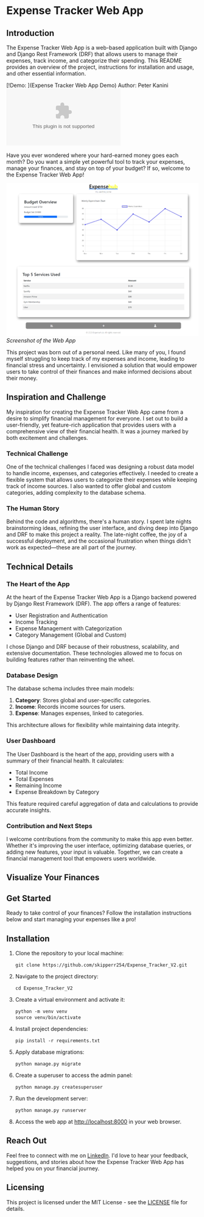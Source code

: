 # Expense Tracker Web App

## Introduction

The Expense Tracker Web App is a web-based application built with Django and Django Rest Framework (DRF) that allows users to manage their expenses, track income, and categorize their spending. This README provides an overview of the project, instructions for installation and usage, and other essential information.

[!Demo: ](Expense Tracker Web App Demo)
Author: Peter Kanini
![Final Project Blog Article: Read the Blog Article](example.com)

Have you ever wondered where your hard-earned money goes each month? Do you want a simple yet powerful tool to track your expenses, manage your finances, and stay on top of your budget? If so, welcome to the Expense Tracker Web App!

![Expense Tracker Web App Screenshot](image.png)
*Screenshot of the Web App*

This project was born out of a personal need. Like many of you, I found myself struggling to keep track of my expenses and income, leading to financial stress and uncertainty. I envisioned a solution that would empower users to take control of their finances and make informed decisions about their money.

## Inspiration and Challenge

My inspiration for creating the Expense Tracker Web App came from a desire to simplify financial management for everyone. I set out to build a user-friendly, yet feature-rich application that provides users with a comprehensive view of their financial health. It was a journey marked by both excitement and challenges.

### Technical Challenge

One of the technical challenges I faced was designing a robust data model to handle income, expenses, and categories effectively. I needed to create a flexible system that allows users to categorize their expenses while keeping track of income sources. I also wanted to offer global and custom categories, adding complexity to the database schema.

### The Human Story

Behind the code and algorithms, there's a human story. I spent late nights brainstorming ideas, refining the user interface, and diving deep into Django and DRF to make this project a reality. The late-night coffee, the joy of a successful deployment, and the occasional frustration when things didn't work as expected—these are all part of the journey.

## Technical Details

### The Heart of the App

At the heart of the Expense Tracker Web App is a Django backend powered by Django Rest Framework (DRF). The app offers a range of features:

- User Registration and Authentication
- Income Tracking
- Expense Management with Categorization
- Category Management (Global and Custom)

I chose Django and DRF because of their robustness, scalability, and extensive documentation. These technologies allowed me to focus on building features rather than reinventing the wheel.

### Database Design

The database schema includes three main models:

1. **Category**: Stores global and user-specific categories.
2. **Income**: Records income sources for users.
3. **Expense**: Manages expenses, linked to categories.

This architecture allows for flexibility while maintaining data integrity.

### User Dashboard

The User Dashboard is the heart of the app, providing users with a summary of their financial health. It calculates:

- Total Income
- Total Expenses
- Remaining Income
- Expense Breakdown by Category

This feature required careful aggregation of data and calculations to provide accurate insights.

### Contribution and Next Steps

I welcome contributions from the community to make this app even better. Whether it's improving the user interface, optimizing database queries, or adding new features, your input is valuable. Together, we can create a financial management tool that empowers users worldwide.

## Visualize Your Finances

## Get Started

Ready to take control of your finances? Follow the installation instructions below and start managing your expenses like a pro!

## Installation

1. Clone the repository to your local machine:

   ```
   git clone https://github.com/skipperr254/Expense_Tracker_V2.git
   ```

2. Navigate to the project directory:

   ```
   cd Expense_Tracker_V2
   ```

3. Create a virtual environment and activate it:

   ```
   python -m venv venv
   source venv/bin/activate
   ```

4. Install project dependencies:

   ```
   pip install -r requirements.txt
   ```

5. Apply database migrations:

   ```
   python manage.py migrate
   ```

6. Create a superuser to access the admin panel:

   ```
   python manage.py createsuperuser
   ```

7. Run the development server:

   ```
   python manage.py runserver
   ```

8. Access the web app at [http://localhost:8000](http://localhost:8000) in your web browser.

## Reach Out

Feel free to connect with me on [LinkedIn](https://www.linkedin.com/in/peter-kanini/). I'd love to hear your feedback, suggestions, and stories about how the Expense Tracker Web App has helped you on your financial journey.

## Licensing

This project is licensed under the MIT License - see the [LICENSE](LICENSE) file for details.
